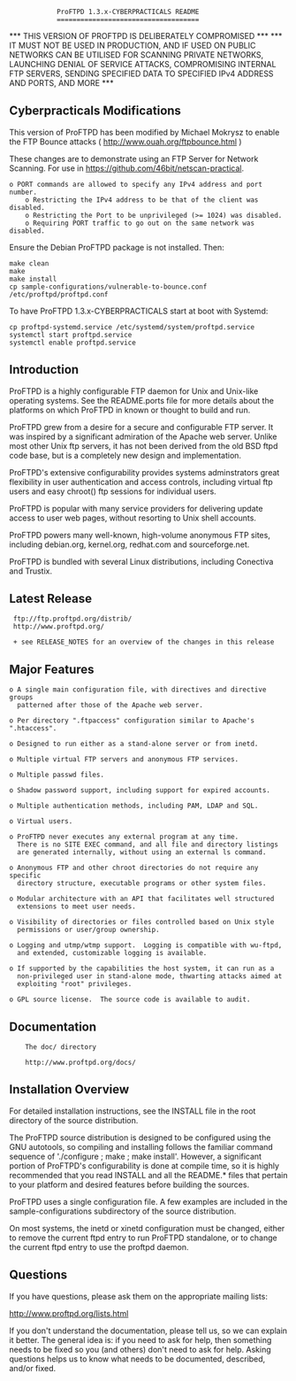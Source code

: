                 ProFTPD 1.3.x-CYBERPRACTICALS README
                ====================================

*** THIS VERSION OF PROFTPD IS DELIBERATELY COMPROMISED ***
*** IT MUST NOT BE USED IN PRODUCTION, AND IF USED ON PUBLIC NETWORKS CAN BE
    UTILISED FOR SCANNING PRIVATE NETWORKS, LAUNCHING DENIAL OF SERVICE ATTACKS,
    COMPROMISING INTERNAL FTP SERVERS, SENDING SPECIFIED DATA TO SPECIFIED IPv4
    ADDRESS AND PORTS, AND MORE ***

Cyberpracticals Modifications
-----------------------------

This version of ProFTPD has been modified by Michael Mokrysz to enable
the FTP Bounce attacks ( http://www.ouah.org/ftpbounce.html )

These changes are to demonstrate using an FTP Server for Network Scanning.
For use in https://github.com/46bit/netscan-practical.

    o PORT commands are allowed to specify any IPv4 address and port number.
        o Restricting the IPv4 address to be that of the client was disabled.
        o Restricting the Port to be unprivileged (>= 1024) was disabled.
        o Requiring PORT traffic to go out on the same network was disabled.

Ensure the Debian ProFTPD package is not installed. Then:

```
make clean
make
make install
cp sample-configurations/vulnerable-to-bounce.conf /etc/proftpd/proftpd.conf
```

To have ProFTPD 1.3.x-CYBERPRACTICALS start at boot with Systemd:

```
cp proftpd-systemd.service /etc/systemd/system/proftpd.service
systemctl start proftpd.service
systemctl enable proftpd.service
```

Introduction
------------

ProFTPD is a highly configurable FTP daemon for Unix and Unix-like
operating systems.  See the README.ports file for more details about
the platforms on which ProFTPD in known or thought to build and run.

ProFTPD grew from a desire for a secure and configurable FTP server.
It was inspired by a significant admiration of the Apache web server.
Unlike most other Unix ftp servers, it has not been derived from the old
BSD ftpd code base, but is a completely new design and implementation.

ProFTPD's extensive configurability provides systems adminstrators great
flexibility in user authentication and access controls, including virtual
ftp users and easy chroot() ftp sessions for individual users.

ProFTPD is popular with many service providers for delivering update
access to user web pages, without resorting to Unix shell accounts.

ProFTPD powers many well-known, high-volume anonymous FTP sites,
including debian.org, kernel.org, redhat.com and sourceforge.net.

ProFTPD is bundled with several Linux distributions, including
Conectiva and Trustix.


Latest Release
--------------

     ftp://ftp.proftpd.org/distrib/
     http://www.proftpd.org/

     + see RELEASE_NOTES for an overview of the changes in this release

Major Features
--------------

    o A single main configuration file, with directives and directive groups
      patterned after those of the Apache web server.

    o Per directory ".ftpaccess" configuration similar to Apache's ".htaccess".

    o Designed to run either as a stand-alone server or from inetd.

    o Multiple virtual FTP servers and anonymous FTP services.

    o Multiple passwd files.

    o Shadow password support, including support for expired accounts.

    o Multiple authentication methods, including PAM, LDAP and SQL.

    o Virtual users.

    o ProFTPD never executes any external program at any time.
      There is no SITE EXEC command, and all file and directory listings
      are generated internally, without using an external ls command.

    o Anonymous FTP and other chroot directories do not require any specific
      directory structure, executable programs or other system files.

    o Modular architecture with an API that facilitates well structured
      extensions to meet user needs.

    o Visibility of directories or files controlled based on Unix style
      permissions or user/group ownership.

    o Logging and utmp/wtmp support.  Logging is compatible with wu-ftpd,
      and extended, customizable logging is available.

    o If supported by the capabilities the host system, it can run as a
      non-privileged user in stand-alone mode, thwarting attacks aimed at
      exploiting "root" privileges.

    o GPL source license.  The source code is available to audit.



Documentation
-------------

        The doc/ directory

        http://www.proftpd.org/docs/


Installation Overview
---------------------

For detailed installation instructions, see the INSTALL file in the root
directory of the source distribution.

The ProFTPD source distribution is designed to be configured using the
GNU autotools, so compiling and installing follows the familiar command
sequence of './configure ; make ; make install'.  However, a significant
portion of ProFTPD's configurability is done at compile time, so it is
highly recommended that you read INSTALL and all the README.* files that
pertain to your platform and desired features before building the sources.

ProFTPD uses a single configuration file.  A few examples are included in
the sample-configurations subdirectory of the source distribution.

On most systems, the inetd or xinetd configuration must be changed,
either to remove the current ftpd entry to run ProFTPD standalone,
or to change the current ftpd entry to use the proftpd daemon.

Questions
---------

If you have questions, please ask them on the appropriate mailing lists:

  http://www.proftpd.org/lists.html

If you don't understand the documentation, please tell us, so we can explain it
better.  The general idea is: if you need to ask for help, then something needs
to be fixed so you (and others) don't need to ask for help.  Asking questions
helps us to know what needs to be documented, described, and/or fixed.

